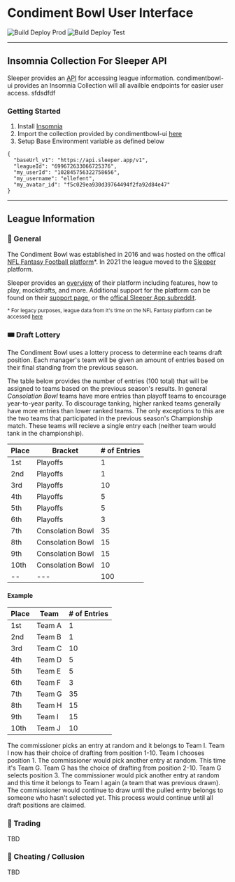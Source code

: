 # Condiment Bowl User Interface
![Build Deploy Prod](https://github.com/condimentbowl/condimentbowl-ui/actions/workflows/build-deploy-prod.yml//badge.svg)
![Build Deploy Test](https://github.com/condimentbowl/condimentbowl-ui/actions/workflows/build-deploy-test.yml//badge.svg)

---
## Insomnia Collection For Sleeper API

Sleeper provides an [API][sleeper-api] for accessing league information. condimentbowl-ui provides an Insomnia Collection will all availble endpoints for easier user access.
sfdsdfdf
### Getting Started
1. Install [Insomnia][insomnia]
2. Import the collection provided by condimentbowl-ui [here][insomnia-collection]
3. Setup Base Environment variable as defined below

```
{
  "baseUrl_v1": "https://api.sleeper.app/v1",
  "leagueId": "699672633066725376",
  "my_userId": "102845756322758656",
  "my_username": "ellefent",
  "my_avatar_id": "f5c029ea930d39764494f2fa92d84e47"
}
```
---

## League Information

### 🏈 General
The Condiment Bowl was established in 2016 and was hosted on the offical [NFL Fantasy Football platform][nfl-fantasy]*. In 2021 the league moved to the [Sleeper][sleeper-main] platform.

Sleeper provides an [overview][sleeper-fantasy-overview] of their platform including features, how to play, mockdrafts, and more. Additional support for the platform can be found on their [support page][sleeper-support-page], or the [offical Sleeper App subreddit][sleeper-subreddit].

<sub>* For legacy purposes, league data from it's time on the NFL Fantasy platform can be accessed [here][nfl-cb]</sub>


### 🎟️ Draft Lottery

The Condiment Bowl uses a lottery process to determine each teams draft position. Each manager's team will be given an amount of entries based on their final standing from the previous season.

The table below provides the number of entries (100 total) that will be assigned to teams based on the previous season's results. In general _Consolation Bowl_ teams have more entries than playoff teams to encourage year-to-year parity. To discourage tanking, higher ranked teams generally have more entries than lower ranked teams. The only exceptions to this are the two teams that participated in the previous season's Championship match. These teams will recieve a single entry each (neither team would tank in the championship).

Place | Bracket          | # of Entries
--    | --               | --
1st   | Playoffs         | 1
2nd   | Playoffs         | 1
3rd   | Playoffs         | 10
4th   | Playoffs         | 5
5th   | Playoffs         | 5
6th   | Playoffs         | 3
7th   | Consolation Bowl | 35
8th   | Consolation Bowl | 15
9th   | Consolation Bowl | 15
10th  | Consolation Bowl | 10
--    |     ---          | 100

#### Example

Place | Team   | # of Entries
--    | --     | --
1st   | Team A | 1
2nd   | Team B | 1
3rd   | Team C | 10
4th   | Team D | 5
5th   | Team E | 5
6th   | Team F | 3
7th   | Team G | 35
8th   | Team H | 15
9th   | Team I | 15
10th  | Team J | 10

The commissioner picks an entry at random and it belongs to Team I. Team I now has their choice of drafting from position 1-10. Team I chooses position 1. The commissioner would pick another entry at random. This time it's Team G. Team G has the choice of drafting from position 2-10. Team G selects position 3. The commissioner would pick another entry at random and this time it belongs to Team I again (a team that was previous drawn). The commissioner would continue to draw until the pulled entry belongs to someone who hasn't selected yet. This process would continue until all draft positions are claimed.

### 🔁 Trading
TBD

### 🚨 Cheating / Collusion
TBD

<!-- Links -->
[nfl-fantasy]: https://fantasy.nfl.com/
[nfl-cb]: https://fantasy.nfl.com/league/4129306
[sleeper-main]:https://sleeper.app/
[sleeper-fantasy-overview]: https://sleeper.app/fantasy-football
[sleeper-support-page]: https://support.sleeper.app/en/
[sleeper-subreddit]: https://www.reddit.com/r/SleeperApp/
[fantasy-football-subreddit]: https://www.reddit.com/r/fantasyfootball/
[insomnia]: https://insomnia.rest/
[insomnia-collection]: https://github.com/condimentbowl/condimentbowl-ui/blob/master/sleeperAPICollection/Insomnia_collection.json
[sleeper-api]: https://docs.sleeper.app/